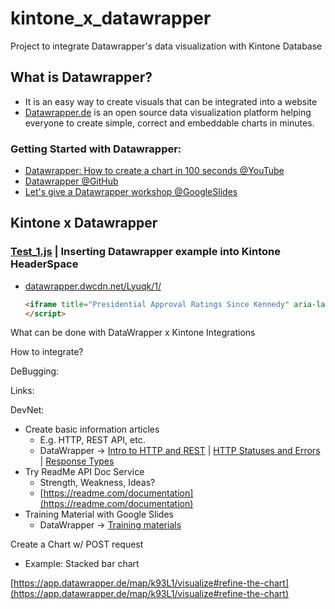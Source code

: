 # kintone_x_datawrapper
Project to integrate Datawrapper's data visualization with Kintone Database

## What is Datawrapper?
* It is an easy way to create visuals that can be integrated into a website
* [Datawrapper.de](https://www.datawrapper.de/) is an open source data visualization platform helping everyone to create simple, correct and embeddable charts in minutes.

### Getting Started with Datawrapper:
* [Datawrapper: How to create a chart in 100 seconds @YouTube](https://youtu.be/Ni8PmmC2IWs)
* [Datawrapper @GitHub](https://github.com/datawrapper/datawrapper)
* [Let's give a Datawrapper workshop @GoogleSlides](https://docs.google.com/presentation/d/1b6hvapW1CTqok_r8kI2E4teO2ziG16ZcNTD5XHZfufU/edit?usp=sharing)

## Kintone x Datawrapper


### [Test_1.js](Test_1.js) | Inserting Datawrapper example into Kintone HeaderSpace
* [datawrapper.dwcdn.net/Lyuqk/1/](https://datawrapper.dwcdn.net/Lyuqk/1/)
  ```html
  <iframe title="Presidential Approval Ratings Since Kennedy" aria-label="Interactive line chart" id="datawrapper-chart-Lyuqk" src="//datawrapper.dwcdn.net/Lyuqk/1/" scrolling="no" frameborder="0" style="width: 0; min-width: 100% !important; border: none;" height="578"></iframe><script type="text/javascript">!function(){"use strict";window.addEventListener("message",function(a){if(void 0!==a.data["datawrapper-height"])for(var e in a.data["datawrapper-height"]){var t=document.getElementById("datawrapper-chart-"+e)||document.querySelector("iframe[src*='"+e+"']");t&&(t.style.height=a.data["datawrapper-height"][e]+"px")}})}();
  </script>
  ```

What can be done with DataWrapper x Kintone Integrations

How to integrate?

DeBugging:

Links:

DevNet:

*   Create basic information articles
    *   E.g. HTTP, REST API, etc.
    *   DataWrapper → [Intro to HTTP and REST](https://developer.datawrapper.de/docs/intro-to-http-and-rest) | [HTTP Statuses and Errors](https://developer.datawrapper.de/docs/http-statuses-and-errors) | [Response Types](https://developer.datawrapper.de/docs/responses)
*   Try ReadMe API Doc Service
    *   Strength, Weakness, Ideas?
    *   [https://readme.com/documentation](https://readme.com/documentation)
*   Training Material with Google Slides
    *   DataWrapper → [Training materials](https://www.datawrapper.de/training-materials/)

Create a Chart w/ POST request

*   Example: Stacked bar chart

[https://app.datawrapper.de/map/k93L1/visualize#refine-the-chart](https://app.datawrapper.de/map/k93L1/visualize#refine-the-chart)
